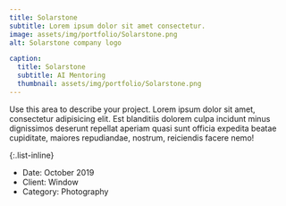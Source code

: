 ```yaml
---
title: Solarstone
subtitle: Lorem ipsum dolor sit amet consectetur.
image: assets/img/portfolio/Solarstone.png
alt: Solarstone company logo

caption:
  title: Solarstone
  subtitle: AI Mentoring
  thumbnail: assets/img/portfolio/Solarstone.png
---
```

Use this area to describe your project. Lorem ipsum dolor sit amet, consectetur adipisicing elit. Est blanditiis dolorem culpa incidunt minus dignissimos deserunt repellat aperiam quasi sunt officia expedita beatae cupiditate, maiores repudiandae, nostrum, reiciendis facere nemo!

{:.list-inline}
- Date: October 2019
- Client: Window
- Category: Photography

